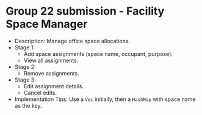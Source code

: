 # Group 22 submission - Facility Space Manager

- Description: Manage office space allocations.
- Stage 1:
  - Add space assignments (space name, occupant, purpose).
  - View all assignments.
- Stage 2:
  - Remove assignments.
- Stage 3:
  - Edit assignment details.
  - Cancel edits.
- Implementation Tips: Use a `Vec` initially, then a `HashMap` with space name as the key.

